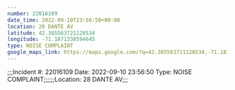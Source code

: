 ```yaml
---
number: 22016109
date_time: 2022-09-10T23:56:50+00:00
location: 28 DANTE AV
latitude: 42.385563721128534
longitude: -71.1871338594645
type: NOISE COMPLAINT
google_maps_link: https://maps.google.com/?q=42.385563721128534,-71.1871338594645
---
```


;;;Incident #: 22016109   Date: 2022-09-10 23:56:50    Type: NOISE COMPLAINT;;;;;;Location: 28 DANTE AV;;;
